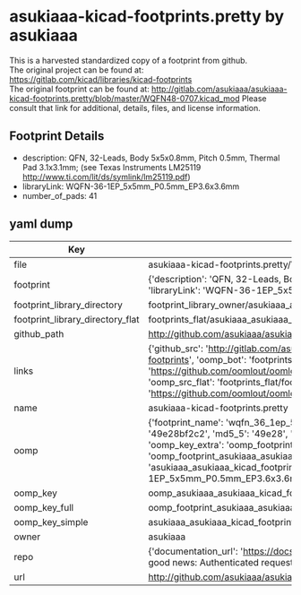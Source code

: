 # asukiaaa-kicad-footprints.pretty by asukiaaa  
This is a harvested standardized copy of a footprint from github.  
The original project can be found at:  
https://gitlab.com/kicad/libraries/kicad-footprints  
The original footprint can be found at:
http://gitlab.com/asukiaaa/asukiaaa-kicad-footprints.pretty/blob/master/WQFN48-0707.kicad_mod
Please consult that link for additional, details, files, and license information.  
## Footprint Details
* description: QFN, 32-Leads, Body 5x5x0.8mm, Pitch 0.5mm, Thermal Pad 3.1x3.1mm; (see Texas Instruments LM25119 http://www.ti.com/lit/ds/symlink/lm25119.pdf)  
* libraryLink: WQFN-36-1EP_5x5mm_P0.5mm_EP3.6x3.6mm  
* number_of_pads: 41  
## yaml dump  
| Key | Value |  
| --- | --- |  
| file | asukiaaa-kicad-footprints.pretty/WQFN-36-1EP_5x5mm_P0.5mm_EP3.6x3.6mm.kicad_mod |  
| footprint | {'description': 'QFN, 32-Leads, Body 5x5x0.8mm, Pitch 0.5mm, Thermal Pad 3.1x3.1mm; (see Texas Instruments LM25119 http://www.ti.com/lit/ds/symlink/lm25119.pdf)', 'libraryLink': 'WQFN-36-1EP_5x5mm_P0.5mm_EP3.6x3.6mm', 'number_of_pads': 41} |  
| footprint_library_directory | footprint_library_owner/asukiaaa_asukiaaa-kicad-footprints.pretty |  
| footprint_library_directory_flat | footprints_flat/asukiaaa_asukiaaa_kicad_footprints_wqfn_36_1ep_5x5mm_p0_5mm_ep3_6x3_6mm/working |  
| github_path | http://github.com/asukiaaa/asukiaaa-kicad-footprints.pretty/blob/master/WQFN-36-1EP_5x5mm_P0.5mm_EP3.6x3.6mm.kicad_mod |  
| links | {'github_src': 'http://gitlab.com/asukiaaa/asukiaaa-kicad-footprints.pretty/blob/master/WQFN48-0707.kicad_mod', 'github_src_repo': 'https://gitlab.com/kicad/libraries/kicad-footprints', 'oomp_bot': 'footprints/asukiaaa_asukiaaa_kicad_footprints_wqfn_36_1ep_5x5mm_p0_5mm_ep3_6x3_6mm/working', 'oomp_bot_github': 'https://github.com/oomlout/oomlout_oomp_footprint_bot/tree/main/footprints/asukiaaa_asukiaaa_kicad_footprints_wqfn_36_1ep_5x5mm_p0_5mm_ep3_6x3_6mm/working', 'oomp_src_flat': 'footprints_flat/footprints_flat/asukiaaa_asukiaaa_kicad_footprints_wqfn_36_1ep_5x5mm_p0_5mm_ep3_6x3_6mm/working', 'oomp_src_flat_github': 'https://github.com/oomlout/oomlout_oomp_footprint_src/tree/main/footprints_flat/asukiaaa_asukiaaa_kicad_footprints_wqfn_36_1ep_5x5mm_p0_5mm_ep3_6x3_6mm/working'} |  
| name | asukiaaa-kicad-footprints.pretty |  
| oomp | {'footprint_name': 'wqfn_36_1ep_5x5mm_p0_5mm_ep3_6x3_6mm', 'library_name': 'asukiaaa_kicad_footprints', 'md5': '49e28bf2c23df3dba0cf8407a65bfe4c', 'md5_10': '49e28bf2c2', 'md5_5': '49e28', 'md5_6': '49e28b', 'oomp_key': 'oomp_asukiaaa_asukiaaa_kicad_footprints_wqfn_36_1ep_5x5mm_p0_5mm_ep3_6x3_6mm', 'oomp_key_extra': 'oomp_footprint_asukiaaa_asukiaaa_kicad_footprints_wqfn_36_1ep_5x5mm_p0_5mm_ep3_6x3_6mm', 'oomp_key_full': 'oomp_footprint_asukiaaa_asukiaaa_kicad_footprints_wqfn_36_1ep_5x5mm_p0_5mm_ep3_6x3_6mm_49e28b', 'oomp_key_simple': 'asukiaaa_asukiaaa_kicad_footprints_wqfn_36_1ep_5x5mm_p0_5mm_ep3_6x3_6mm', 'original_filename': 'asukiaaa-kicad-footprints.pretty/WQFN-36-1EP_5x5mm_P0.5mm_EP3.6x3.6mm.kicad_mod', 'owner_name': 'asukiaaa'} |  
| oomp_key | oomp_asukiaaa_asukiaaa_kicad_footprints_wqfn_36_1ep_5x5mm_p0_5mm_ep3_6x3_6mm |  
| oomp_key_full | oomp_footprint_asukiaaa_asukiaaa_kicad_footprints_wqfn_36_1ep_5x5mm_p0_5mm_ep3_6x3_6mm |  
| oomp_key_simple | asukiaaa_asukiaaa_kicad_footprints_wqfn_36_1ep_5x5mm_p0_5mm_ep3_6x3_6mm |  
| owner | asukiaaa |  
| repo | {'documentation_url': 'https://docs.github.com/rest/overview/resources-in-the-rest-api#rate-limiting', 'message': "API rate limit exceeded for 84.66.173.59. (But here's the good news: Authenticated requests get a higher rate limit. Check out the documentation for more details.)"} |  
| url | http://github.com/asukiaaa/asukiaaa-kicad-footprints.pretty |  

